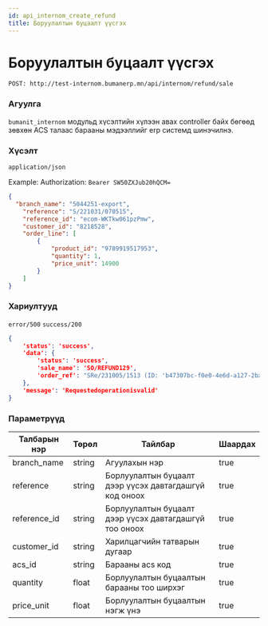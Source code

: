 ```yaml
---
id: api_internom_create_refund
title: Боруулалтын буцаалт үүсгэх
---
```

# Боруулалтын буцаалт үүсгэх

`POST: http://test-internom.bumanerp.mn/api/internom/refund/sale` 


### Агуулга

`bumanit_internom` модульд хүсэлтийн хүлээн авах controller байх бөгөөд зөвхөн ACS талаас барааны мэдээллийг
erp системд шинэчилнэ.

### Хүсэлт
`application/json`

Example: Authorization: `Bearer SW50ZXJub20hQCM=`


```json
{
  "branch_name": "5044251-export",
	"reference": "S/221031/070515",
	"reference_id": "ecom-WKTkw061pzPmw",
	"customer_id": "8218528",
	"order_line": [
		{
			"product_id": "9789919517953",
			"quantity": 1,
			"price_unit": 14900
		}
	]
}
```

### Хариултууд

`error/500`
`success/200`
```json
{
	'status': 'success',
	'data': {
		'status': 'success',
		'sale_name': 'SO/REFUND129',
		'order_ref': "SRe/231005/1513 (ID: 'b47307bc-f0e0-4e6d-a127-2baead6033ef')"
	},
	'message': 'Requestedoperationisvalid'
}
```

### Параметрүүд
  <Tabs>
              <TabItem  default>
                <table>
                  <thead>
                    <tr>
                      <th>Талбарын нэр</th>
                      <th>Төрөл</th>
                      <th>Тайлбар</th>
                      <th>Шаардах</th>
                    </tr>
                  </thead>
                  <tbody>
                    <tr>
                      <td>branch_name</td>
                      <td>string</td>
                      <td>Агуулахын нэр</td>
                      <td>true</td>
                    </tr>
                    <tr>
                      <td>reference</td>
                      <td>string</td>
                      <td>Борлуулалтын буцаалт дээр үүсэх давтагдашгүй код оноох</td>
                      <td>true</td>
                    </tr>
                    <tr>
                      <td>reference_id</td>
                      <td>string</td>
                      <td>Борлуулалтын буцаалт дээр үүсэх давтагдашгүй тоо оноох</td>
                      <td>true</td>
                    </tr>
                     <tr>
                      <td>customer_id</td>
                      <td>string</td>
                      <td>Харилцагчийн татварын дугаар</td>
                      <td>true</td>
                    </tr>
                    <tr>
                      <td>acs_id</td>
                      <td>string</td>
                      <td>Барааны acs код</td>
                      <td>true</td>
                    </tr>
                    <tr>
                      <td>quantity</td>
                      <td>float</td>
                      <td>Борлуулалтын буцаалтын барааны тоо ширхэг</td>
                      <td>true</td>
                    </tr>
                      <tr>
                      <td>price_unit</td>
                      <td>float</td>
                      <td>Борлуулалтын буцаалтын нэгж үнэ</td>
                      <td>true</td>
                    </tr>
                  </tbody>
                </table>
              </TabItem>
</Tabs>
